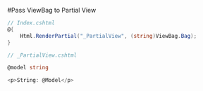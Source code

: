 #Pass ViewBag to Partial View

```cs
// Index.cshtml
@{ 
    Html.RenderPartial("_PartialView", (string)ViewBag.Bag);
}

// _PartialView.cshtml

@model string

<p>String: @Model</p>
```